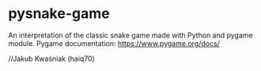 # pysnake-game
An interpretation of the classic snake game made with Python and pygame module.
Pygame documentation: https://www.pygame.org/docs/

//Jakub Kwaśniak (haiq70)
